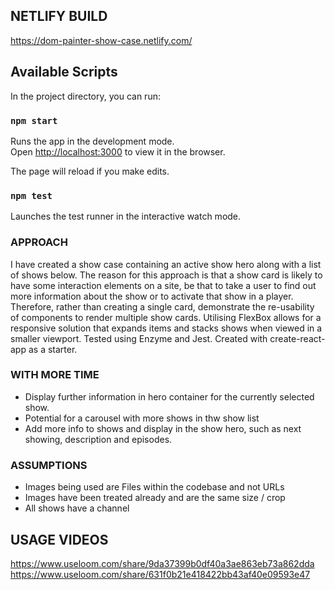 ## NETLIFY BUILD

https://dom-painter-show-case.netlify.com/

## Available Scripts

In the project directory, you can run:

### `npm start`

Runs the app in the development mode.<br>
Open [http://localhost:3000](http://localhost:3000) to view it in the browser.

The page will reload if you make edits.<br>

### `npm test`

Launches the test runner in the interactive watch mode.<br>

### APPROACH

I have created a show case containing an active show hero along with a list of shows below.
The reason for this approach is that a show card is likely to have some interaction elements on a site,
be that to take a user to find out more information about the show or to activate that show in a player.
Therefore, rather than creating a single card, demonstrate the re-usability of components to render multiple
show cards.
Utilising FlexBox allows for a responsive solution that expands items and stacks shows when viewed in a smaller viewport.
Tested using Enzyme and Jest.
Created with create-react-app as a starter.

### WITH MORE TIME

- Display further information in hero container for the currently selected show.
- Potential for a carousel with more shows in thw show list
- Add more info to shows and display in the show hero, such as next showing, description and episodes.

### ASSUMPTIONS

- Images being used are Files within the codebase and not URLs
- Images have been treated already and are the same size / crop
- All shows have a channel

## USAGE VIDEOS

https://www.useloom.com/share/9da37399b0df40a3ae863eb73a862dda
https://www.useloom.com/share/631f0b21e418422bb43af40e09593e47
